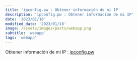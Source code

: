 ```yaml
---
title: 'ipconfig.pw : Obtener información de mi IP'
description: 'ipconfig.pw : Obtener información de mi IP'
date: '2023/01/18'
modified_date: '2023/01/18'
image: /assets/images/posts/webapp.png
subtitle: 'webapp'
tags: 'webapp'
---
```


Obtener información de mi IP : [ipconfig.pw](https://ipconfig.pw/)
